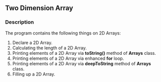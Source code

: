 ## Two Dimension Array

### Description

The program contains the following things on 2D Arrays:

1. Declare a 2D Array.
2. Calculating the length of a 2D Array.
3. Printing elements of a 2D Array via <b>toString()</b> method of <b>Arrays</b> class.
4. Printing elements of a 2D Array via enhanced <b>for</b> loop.
5. Printing elements of a 2D Array via <b>deepToString</b> method of <b>Arrays</b> class.
6. Filling up a 2D Array.
